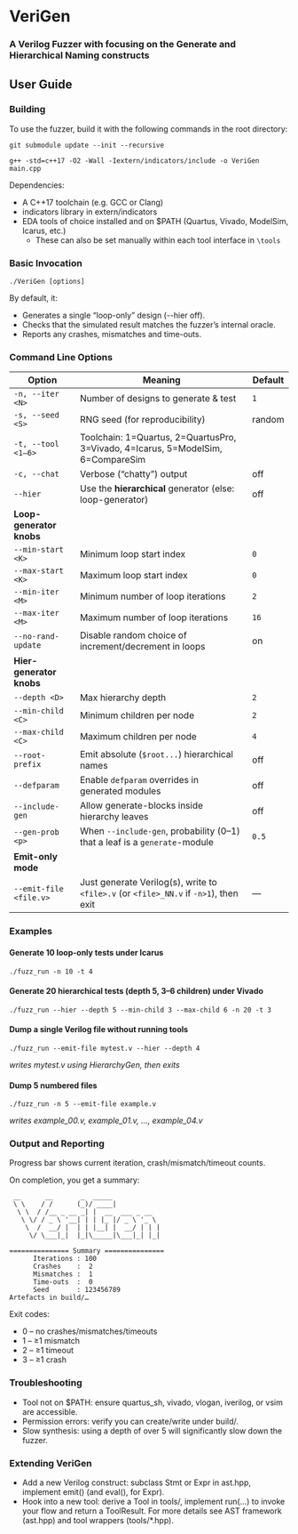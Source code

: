# VeriGen 
### A Verilog Fuzzer with focusing on the Generate and Hierarchical Naming constructs

## User Guide
### Building
To use the fuzzer, build it with the following commands in the root directory:

`git submodule update --init --recursive`

`g++ -std=c++17 -O2 -Wall -Iextern/indicators/include -o VeriGen main.cpp`

Dependencies:
- A C++17 toolchain (e.g. GCC or Clang)
- indicators library in extern/indicators
- EDA tools of choice installed and on $PATH (Quartus, Vivado, ModelSim, Icarus, etc.)
  - These can also be set manually within each tool interface in `\tools`
 
### Basic Invocation

`./VeriGen [options]`

By default, it:
- Generates a single “loop-only” design (--hier off).
- Checks that the simulated result matches the fuzzer’s internal oracle.
- Reports any crashes, mismatches and time-outs.

### Command Line Options
| Option                   | Meaning                                                                               | Default      |
| ------------------------ | ------------------------------------------------------------------------------------- | ------------ |
| `-n, --iter <N>`         | Number of designs to generate & test                                                  | `1`          |
| `-s, --seed <S>`         | RNG seed (for reproducibility)                                                        | random       |
| `-t, --tool <1–6>`       | Toolchain: 1=Quartus, 2=QuartusPro, 3=Vivado, 4=Icarus, 5=ModelSim, 6=CompareSim      |              |
| `-c, --chat`             | Verbose (“chatty”) output                                                             | off          |
| `--hier`                 | Use the **hierarchical** generator (else: loop-generator)                             | off          |
| **Loop-generator knobs** |                                                                                       |              |
| `--min-start <K>`        | Minimum loop start index                                                              | `0`          |
| `--max-start <K>`        | Maximum loop start index                                                              | `0`          |
| `--min-iter <M>`         | Minimum number of loop iterations                                                     | `2`          |
| `--max-iter <M>`         | Maximum number of loop iterations                                                     | `16`         |
| `--no-rand-update`       | Disable random choice of increment/decrement in loops                                 | on           |
| **Hier-generator knobs** |                                                                                       |              |
| `--depth <D>`            | Max hierarchy depth                                                                   | `2`          |
| `--min-child <C>`        | Minimum children per node                                                             | `2`          |
| `--max-child <C>`        | Maximum children per node                                                             | `4`          |
| `--root-prefix`          | Emit absolute (`$root...`) hierarchical names                                         | off          |
| `--defparam`             | Enable `defparam` overrides in generated modules                                      | off          |
| `--include-gen`          | Allow generate-blocks inside hierarchy leaves                                         | off          |
| `--gen-prob <p>`         | When `--include-gen`, probability (0–1) that a leaf is a `generate`-module            | `0.5`        |
| **Emit-only mode**       |                                                                                       |              |
| `--emit-file <file.v>`   | Just generate Verilog(s), write to `<file>.v` (or `<file>_NN.v` if `-n>1`), then exit | —            |

### Examples
#### Generate 10 loop-only tests under Icarus

`./fuzz_run -n 10 -t 4`

#### Generate 20 hierarchical tests (depth 5, 3–6 children) under Vivado

`./fuzz_run --hier --depth 5 --min-child 3 --max-child 6 -n 20 -t 3`

#### Dump a single Verilog file without running tools

`./fuzz_run --emit-file mytest.v --hier --depth 4`

_writes mytest.v using HierarchyGen, then exits_

#### Dump 5 numbered files

`./fuzz_run -n 5 --emit-file example.v`

_writes example_00.v, example_01.v, …, example_04.v_

### Output and Reporting
Progress bar shows current iteration, crash/mismatch/timeout counts.

On completion, you get a summary:
```
 __      __       _  _____            
 \ \    / /      (_)/ ____|           
  \ \  / /__ _ __ _| |  __  ___ _ __  
   \ \/ / _ \ '__| | | |_ |/ _ \ '_ \ 
    \  /  __/ |  | | |__| |  __/ | | |
     \/ \___|_|  |_|\_____|\___|_| |_|

=============== Summary ===============
      Iterations : 100
      Crashes    :  2
      Mismatches :  1
      Time-outs  :  0
      Seed       : 123456789
Artefacts in build/…
```
Exit codes:
- 0 – no crashes/mismatches/timeouts
- 1 – ≥1 mismatch
- 2 – ≥1 timeout
- 3 – ≥1 crash

### Troubleshooting
- Tool not on $PATH: ensure quartus_sh, vivado, vlogan, iverilog, or vsim are accessible.
- Permission errors: verify you can create/write under build/.
- Slow synthesis: using a depth of over 5 will significantly slow down the fuzzer.

### Extending VeriGen
- Add a new Verilog construct: subclass Stmt or Expr in ast.hpp, implement emit() (and eval(), for Expr).
- Hook into a new tool: derive a Tool in tools/, implement run(…) to invoke your flow and return a ToolResult.
For more details see AST framework (ast.hpp) and tool wrappers (tools/*.hpp).
